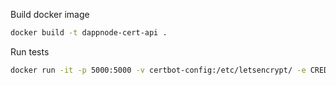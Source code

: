 Build docker image

```bash
docker build -t dappnode-cert-api .
```

Run tests

```bash
docker run -it -p 5000:5000 -v certbot-config:/etc/letsencrypt/ -e CREDS_LOCATION=/etc/letsencrypt/creds.ini -e DEBUG=1 dappnode-cert-api test
```
